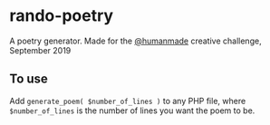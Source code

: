 # rando-poetry
A poetry generator. Made for the [@humanmade](https://github.com/humanmade) creative challenge, September 2019

## To use
Add `generate_poem( $number_of_lines )` to any PHP file, where `$number_of_lines` is the number of lines you want the poem to be.
